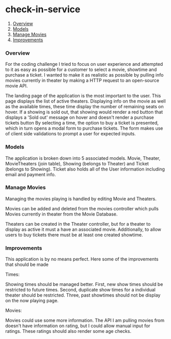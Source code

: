 # check-in-service

<!-- :bow: Please put your auspicious [Travis status button](http://docs.travis-ci.com/user/status-images/) here :bow: -->

1. [Overview](#overview)
2. [Models](#models)
3. [Manage Movies](#manage-movies)
4. [Improvements](#improvements)

### Overview

For the coding challenge I tried to focus on user experience and attempted to it as easy as possible for a customer to select a movie, showtime and purchase a ticket. I wanted to make it as realistic as possible by pulling info movies currently in theater by making a HTTP request to an open-source movie API.

The landing page of the application is the most important to the user. This page displays the list of active theaters. Displaying info on the movie as well as the available times, these time display the number of remaining seats on hover. If a showing is sold out, that showing would render a red button that displays a 'Sold out' message on hover and doesn't render a purchase tickets button By selecting a time, the option to buy a ticket is presented, which in turn opens a modal form to purchase tickets. The form makes use of client side validations to prompt a user for expected inputs.



### Models

The application is broken down into 5 associated models. Movie, Theater, MovieTheaters (join table), Showing (belongs to Theater) and Ticket (belongs to Showing). Ticket also holds all of the User information including email and payment info.

### Manage Movies

Managing the movies playing is handled by editing Movie and Theaters.

Movies can be added and deleted from the movies controller which pulls Movies currently in theater from the Movie Database.

Theaters can be created in the Theater controller, but for a theater to display as active it must a have an associated movie. Additionally, to allow users to buy tickets there must be at least one created showtime.

### Improvements

This application is by no means perfect. Here some of the improvements that should be made

Times:

Showing times should be managed better. First, new show times should be restricted to future times. Second, duplicate show times for a individual theater should be restricted. Three, past showtimes should not be display on the now playing page.

Movies:

Movies could use some more information. The API I am pulling movies from doesn't have information on rating, but I could allow manual input for ratings. These ratings should also render some age checks.
